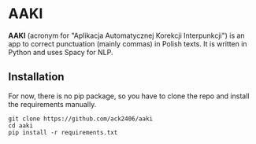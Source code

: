 # AAKI

**AAKI** (acronym for "Aplikacja Automatycznej Korekcji Interpunkcji") is an app to correct punctuation (mainly commas) in Polish texts. It is written in Python and uses Spacy for NLP.

## Installation

For now, there is no pip package, so you have to clone the repo and install the requirements manually.

```
git clone https://github.com/ack2406/aaki
cd aaki
pip install -r requirements.txt
```

    


